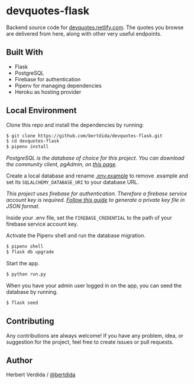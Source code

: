 # devquotes-flask

Backend source code for [devquotes.netlify.com](http://devquotes.netlify.com/). The quotes you browse are delivered from here, along with other very useful endpoints.

## Built With

- Flask
- PostgreSQL
- Firebase for authentication
- Pipenv for managing dependencies
- Heroku as hosting provider

## Local Environment

Clone this repo and install the dependencies by running:

```bash
$ git clone https://github.com/bertdida/devquotes-flask.git
$ cd devquotes-flask
$ pipenv install
```

_PostgreSQL is the database of choice for this project. You can download the community client, pgAdmin, on [this page](https://www.pgadmin.org/download/)._

Create a local database and rename [.env.example](https://github.com/bertdida/devquotes-flask/blob/master/.env.example) to remove .example and set its `SQLALCHEMY_DATABASE_URI` to your database URL.

_This project uses firebase for authentication. Therefore a firebase service account key is required. [Follow this guide](https://firebase.google.com/docs/cloud-messaging/auth-server#provide-credentials-manually) to generate a private key file in JSON format._

Inside your .env file, set the `FIREBASE_CREDENTIAL` to the path of your firebase service account key.

Activate the Pipenv shell and run the database migration.

```bash
$ pipenv shell
$ flask db upgrade
```

Start the app.

```bash
$ python run.py
```

When you have your admin user logged in on the app, you can seed the database by running.

```bash
$ flask seed
```

## Contributing

Any contributions are always welcome! If you have any problem, idea, or suggestion for the project, feel free to create issues or pull requests.

## Author

Herbert Verdida / [@bertdida](https://twitter.com/bertdida)
